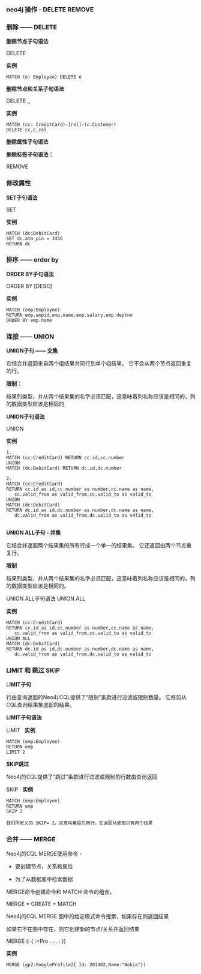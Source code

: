 ### neo4j 操作 - DELETE REMOVE

### 删除 —— DELETE

**删除节点子句语法**

DELETE <node-name-list>

**实例**

```
MATCH (e: Employee) DELETE e
```

**删除节点和关系子句语法**

DELETE <node1-name>,<node2-name>,<relationship-name>

**实例**

```
MATCH (cc: CreditCard)-[rel]-(c:Customer) 
DELETE cc,c,rel

```

**删除属性子句语法**

**删除标签子句语法：**

REMOVE <label-name-list>

### 修改属性

**SET子句语法**

SET  <property-name-list>

**实例**
```
MATCH (dc:DebitCard)
SET dc.atm_pin = 3456
RETURN dc
```

### 排序 —— order by 

**ORDER BY子句语法**

ORDER BY  <property-name-list>  [DESC]	

**实例**

```
MATCH (emp:Employee)
RETURN emp.empid,emp.name,emp.salary,emp.deptno
ORDER BY emp.name
```

### 连接 —— UNION

**UNION子句 —— 交集**

它结合并返回来自两个组结果共同行到单个组结果。 它不会从两个节点返回重复的行。

**限制：** 

结果列类型，并从两个结果集的名字必须匹配，这意味着列名称应该是相同的，列的数据类型应该是相同的

**UNION子句语法**

<MATCH Command1>
   UNION
<MATCH Command2>

**实例**

```
1.
MATCH (cc:CreditCard) RETURN cc.id,cc.number
UNION
MATCH (dc:DebitCard) RETURN dc.id,dc.number

2.
MATCH (cc:CreditCard)
RETURN cc.id as id,cc.number as number,cc.name as name,
   cc.valid_from as valid_from,cc.valid_to as valid_to
UNION
MATCH (dc:DebitCard)
RETURN dc.id as id,dc.number as number,dc.name as name,
   dc.valid_from as valid_from,dc.valid_to as valid_to
   
```

**UNION ALL子句 - 并集**

它结合并返回两个结果集的所有行成一个单一的结果集。 它还返回由两个节点重复行。

**限制**

结果列类型，并从两个结果集的名字必须匹配，这意味着列名称应该是相同的，列的数据类型应该是相同的。

UNION ALL子句语法
<MATCH Command1>
UNION ALL
<MATCH Command2>

**实例**

```
MATCH (cc:CreditCard)
RETURN cc.id as id,cc.number as number,cc.name as name,
   cc.valid_from as valid_from,cc.valid_to as valid_to
UNION ALL
MATCH (dc:DebitCard)
RETURN dc.id as id,dc.number as number,dc.name as name,
   dc.valid_from as valid_from,dc.valid_to as valid_to
```

### LIMIT 和 跳过 SKIP

L**IMIT子句**

行由查询返回的Neo4j CQL提供了“限制”条款进行过滤或限制数量。 它修剪从CQL查询结果集底部的结果。

**LIMIT子句语法**

LIMIT <number>
  
**实例**
```
MATCH (emp:Employee) 
RETURN emp
LIMIT 2

```

**SKIP跳过**

Neo4j的CQL提供了“跳过”条款进行过滤或限制的行数由查询返回

SKIP <number>
  
**实例**
```
MATCH (emp:Employee) 
RETURN emp
SKIP 2

我们所定义的 SKIP= 2，这意味着最后两行，它返回从底部只有两个结果

```

### 合并 —— MERGE

Neo4j的CQL MERGE使用命令 -

- 要创建节点，关系和属性

- 为了从数据库中检索数据

MERGE命令创建命令和 MATCH 命令的组合。

MERGE = CREATE + MATCH

Neo4j的CQL MERGE 图中的给定模式命令搜索，如果存在则返回结果

如果它不在图中存在，则它创建新的节点/关系并返回结果

MERGE (<node-name>:<label-name>
{
   <Property1-name>:<Pro<rty1-Value>
   .....
   <Propertyn-name>:<Propertyn-Value>
})

**实例**

```
MERGE (gp2:GoogleProfile2{ Id: 201402,Name:"Nokia"})
```




















